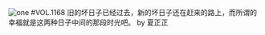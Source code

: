 ![one](http://image.wufazhuce.com/FtuM4DCX-sspSxhbV5Kfd4c5fEkd)
#VOL.1168
旧的坏日子已经过去，新的坏日子还在赶来的路上，而所谓的幸福就是这两种日子中间的那段时光吧。 by 夏正正